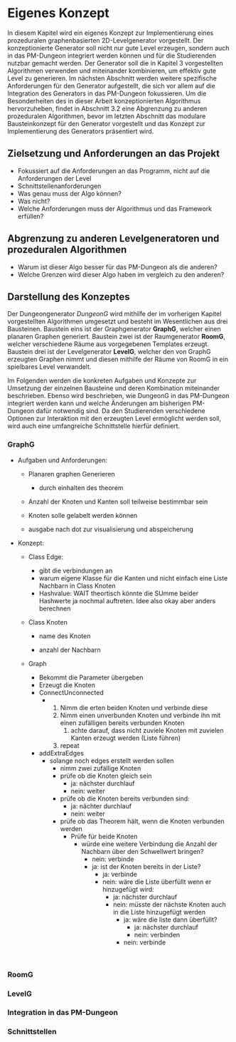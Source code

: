 # Eigenes Konzept

<!--

*   Zielsetzung definieren, sowie Bewertungskriterien darstellen
*   Herausstellen der verwendeten Feature Elemente aus den anderen Algorithmen
*   Vergleich mit bekannten Lösungen: Worin unterscheiden sich die eigenen Ansätze von den bekannten? Wo liegen mögliche Vor- oder Nachteile?
*   Darstellen von Theoretischen Problemen der zusammenfügung
*   Beschreiben wie diese Probleme auf konzeptueller ebene behoben werden
*   Beschreibung des gesamten umsetzungs konzeptes 

geschätzter  ca. 20% ... 30% der Arbeit
-->

In diesem Kapitel wird ein eigenes Konzept zur Implementierung eines prozeduralen graphenbasierten 2D-Levelgenerator vorgestellt. Der konzeptionierte Generator soll nicht nur gute Level erzeugen, sondern auch in das PM-Dungeon integriert werden können und für die Studierenden nutzbar gemacht werden. Der Generator soll die in Kapitel 3 vorgestellten Algorithmen verwenden und miteinander kombinieren, um effektiv gute Level zu generieren. Im nächsten Abschnitt werden weitere spezifische Anforderungen für den Generator aufgestellt, die sich vor allem auf die Integration des Generators in das PM-Dungeon fokussieren. Um die Besonderheiten des in dieser Arbeit konzeptionierten Algorithmus hervorzuheben, findet in Abschnitt 3.2 eine Abgrenzung zu anderen prozeduralen Algorithmen, bevor im letzten Abschnitt das modulare Bausteinkonzept für den Generator vorgestellt und das Konzept zur Implementierung des Generators präsentiert wird. 

## Zielsetzung und Anforderungen an das Projekt 

- Fokussiert auf die Anforderungen an das Programm, nicht auf die Anforderungen der Level
- Schnittstellenanforderungen
- Was genau muss der Algo können?
- Was nicht?
- Welche Anforderungen muss der Algorithmus und das Framework erfüllen?

## Abgrenzung zu anderen Levelgeneratoren und prozeduralen Algorithmen 

- Warum ist dieser Algo besser für das PM-Dungeon als die anderen?
- Welche Grenzen wird dieser Algo haben im vergleich zu den anderen?

## Darstellung des Konzeptes

Der Dungeongenerator *DungeonG* wird mithilfe der im vorherigen Kapitel vorgestellten Algorithmen umgesetzt und besteht im Wesentlichen aus drei Bausteinen.
Baustein eins ist der Graphgenerator **GraphG**, welcher einen planaren Graphen generiert.
Baustein zwei ist der Raumgenerator **RoomG**, welcher verschiedene Räume aus vorgegebenen Templates erzeugt. 
Baustein drei ist der Levelgenerator **LevelG**, welcher den von GraphG erzeugten Graphen nimmt und diesen mithilfe der Räume von RoomG in ein spielbares Level verwandelt. 

Im Folgenden werden die konkreten Aufgaben und Konzepte zur Umsetzung der einzelnen Bausteine und deren Kombination miteinander beschrieben. Ebenso wird beschrieben, wie DungeonG in das PM-Dungeon integriert werden kann und welche Änderungen am bisherigen PM-Dungeon dafür notwendig sind. Da den Studierenden verschiedene Optionen zur Interaktion mit den erzeugten Level ermöglicht werden soll, wird auch eine umfangreiche Schnittstelle hierfür definiert. 

### GraphG

- Aufgaben und Anforderungen: 

  - Planaren graphen Generieren
    - durch einhalten des theorem

  - Anzahl der Knoten und Kanten soll teilweise bestimmbar sein
  - Knoten solle gelabelt werden können
  - ausgabe nach dot zur visualisierung und abspeicherung

- Konzept:

  - Class Edge:

    - gibt die verbindungen an
    - warum eigene Klasse für die Kanten und nicht einfach eine Liste Nachbarn <Knoten> in Class Knoten
    - Hashvalue: WAIT theortisch könnte die SUmme beider Hashwerte ja nochmal auftreten. Idee also okay aber anders berechnen
  - Class Knoten

    - name des Knoten

    - anzahl der Nachbarn
  - Graph
    - Bekommt die Parameter übergeben
    - Erzeugt die Knoten
    - ConnectUnconnected
      - 1. Nimm die erten beiden Knoten und verbinde diese
        2. Nimm einen unverbunden Knoten und verbinde ihn mit einen zufälligen bereits verbunden Knoten
           1. achte darauf, dass nicht zuviele Knoten mit zuvielen Kanten erzeugt werden (Liste führen)
        3. repeat
    - addExtraEdges
      - solange noch edges erstellt werden sollen
        - nimm zwei zufällige Knoten
        - prüfe ob die Knoten gleich sein
          - ja: nächster durchlauf
          - nein: weiter
        - prüfe ob die Knoten bereits verbunden sind:
          - ja: nächter durchlauf
          - nein: weiter
        - prüfe ob das Theorem hält, wenn die Knoten verbunden werden
          - Prüfe für beide Knoten
            - würde eine weitere Verbindung die Anzahl der Nachbarn über den Schwellwert bringen?
              - nein: verbinde
              - ja: ist der Knoten bereits in der Liste?
                - ja: verbinde
                - nein: wäre die Liste überfüllt wenn er hinzugefügt wird:
                  - ja: nächster durchlauf
                  - nein: müsste der nächste Knoten auch in die Liste hinzugefügt werden 
                    - ja: wäre die liste dann überfüllt?
                      - ja: nächster durchlauf
                      - nein: verbinden 
                    - nein: verbinde

  ​    

### RoomG

### LevelG

### Integration in das PM-Dungeon

### Schnittstellen






